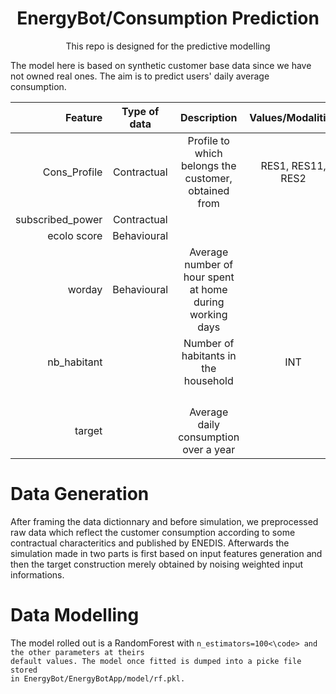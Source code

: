 <h1 align="center">
  EnergyBot/Consumption Prediction
  <br/>
</h1>


<p align="center">This repo is designed for the predictive modelling<br/> </p>

The model here is based on synthetic customer base data since we have not owned real ones. The aim is to predict users' daily average consumption.

| Feature | Type of data | Description | Values/Modalities | 
|-:|:--:|:--:|:-:|
| Cons_Profile | Contractual | Profile to which belongs the customer, obtained from  | RES1, RES11, RES2 |
| subscribed_power | Contractual |  |  |
| ecolo score | Behavioural |  |  |
| worday | Behavioural | Average number of hour spent at home during working days |  |
| nb_habitant |  | Number of habitants in the household | INT |
|  |  |  |  |
|  |  |  |  |
|  |  |  |  |
|  |  |  |  |
| target |  | Average daily consumption over a year  |  |

# Data Generation
After framing the data dictionnary and before simulation, we preprocessed raw data which reflect the customer consumption according to some contractual characteritics and published by ENEDIS. Afterwards the simulation made in two parts is first based on input features  generation and then the target construction merely obtained by noising weighted input informations.

# Data Modelling
The model rolled out is a RandomForest with <code>n_estimators=100<\code> and the other parameters at theirs default values. The model once fitted is dumped into a picke file stored in EnergyBot/EnergyBotApp/model/rf.pkl.